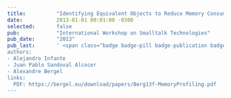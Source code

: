 ```yaml
---
title:          "Identifying Equivalent Objects to Reduce Memory Consumption"
date:           2013-01-01 00:01:00 -0300
selected:       false
pub:            "International Workshop on Smalltalk Technologies"
pub_date:       "2013"
pub_last:       ' <span class="badge badge-pill badge-publication badge-primary">IWST</span> <span class="badge badge-pill badge-publication badge-info">Workshop Paper</span>
authors:
- Alejandro Infante
- Juan Pablo Sandoval Alcocer
- Alexandre Bergel
links:
  PDF: https://bergel.eu/download/papers/Berg13f-MemoryProfiling.pdf
---
```

